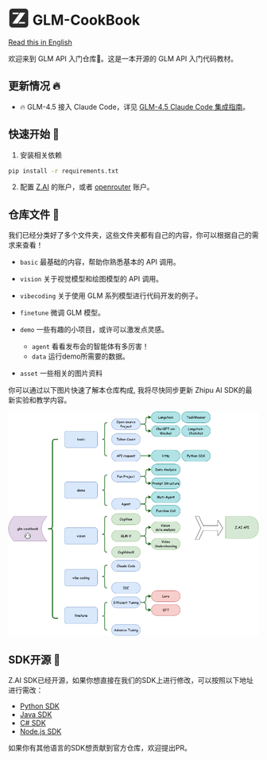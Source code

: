 <h1>
  <img src="asset/logo.svg" alt="logo" style="height: 1.5em; vertical-align: bottom;" />
  GLM-CookBook
</h1>

[Read this in English](README.md)

欢迎来到 GLM API 入门仓库📘。这是一本开源的 GLM API 入门代码教材。

## 更新情况 🔥

+ 🔥 GLM-4.5 接入 Claude Code，详见 [GLM-4.5 Claude Code 集成指南](vibecoding/glm-4.5-claude-code-integration.md)。

## 快速开始 🚀

1. 安装相关依赖

```bash
pip install -r requirements.txt
```

2. 配置 [Z.AI](https://z.ai/model-api) 的账户，或者 [openrouter](https://openrouter.ai/settings/keys) 账户。

## 仓库文件 📂

我们已经分类好了多个文件夹，这些文件夹都有自己的内容，你可以根据自己的需求来查看！

+ `basic` 最基础的内容，帮助你熟悉基本的 API 调用。

+ `vision` 关于视觉模型和绘图模型的 API 调用。

+ `vibecoding` 关于使用 GLM 系列模型进行代码开发的例子。

+ `finetune` 微调 GLM 模型。

+ `demo` 一些有趣的小项目，或许可以激发点灵感。
  + `agent` 看看发布会的智能体有多厉害！
  + `data` 运行demo所需要的数据。

+ `asset` 一些相关的图片资料

你可以通过以下图片快速了解本仓库构成, 我将尽快同步更新 Zhipu AI SDK的最新实验和教学内容。

![实现原理图](asset/plan.png)

## SDK开源 🔧

Z.AI SDK已经开源，如果你想直接在我们的SDK上进行修改，可以按照以下地址进行需改：

+ [Python SDK](https://github.com/MetaGLM/zhipuai-sdk-python-v4)
+ [Java SDK](https://github.com/MetaGLM/zhipuai-sdk-java-v4)
+ [C# SDK](https://github.com/MetaGLM/zhipuai-sdk-csharp-v4)
+ [Node.js SDK](https://github.com/MetaGLM/zhipuai-sdk-nodejs-v4)

如果你有其他语言的SDK想贡献到官方仓库，欢迎提出PR。
